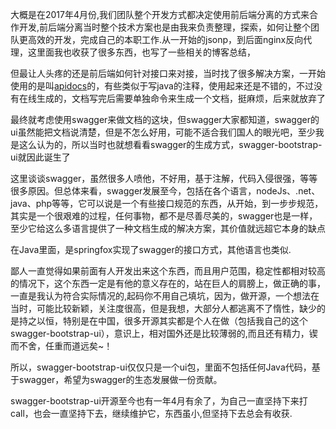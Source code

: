 大概是在2017年4月份,我们团队整个开发方式都决定使用前后端分离的方式来合作开发,前后端分离当时整个技术方案也是由我来负责整理，探索，如何让整个团队更高效的开发，完成自己的本职工作.从一开始的jsonp，到后面nginx反向代理，这里面我也收获了很多东西，也写了一些相关的博客总结，

但最让人头疼的还是前后端如何针对接口来对接，当时找了很多解决方案，一开始使用的是叫[apidocs](http://apidocjs.com/)的，有些类似于写java的注释，使用起来还是不错的，不过没有在线生成的，文档写完后需要单独命令来生成一个文档，挺麻烦，后来就放弃了

最终就考虑使用swagger来做文档的这块，但swagger大家都知道，swagger的ui虽然能把文档说清楚，但是不怎么好用，可能不适合我们国人的眼光吧，至少我是这么认为的，所以当时也就想看看swagger的生成方式，swagger-bootstrap-ui就因此诞生了

这里谈谈swagger，虽然很多人喷他，不好用，基于注解，代码入侵很强，等等 很多原因。但总体来看，swagger发展至今，包括在各个语言，nodeJs、.net、java、php等等，它可以说是一个有些接口规范的东西，从开始，到一步步规范，其实是一个很艰难的过程，任何事物，都不是尽善尽美的，swagger也是一样，至少它给这么多语言提供了一种文档生成的解决方案，其价值就远超它本身的缺点

在Java里面，是springfox实现了swagger的接口方式，其他语言也类似.

鄙人一直觉得如果前面有人开发出来这个东西，而且用户范围，稳定性都相对较高的情况下，这个东西一定是有他的意义存在的，站在巨人的肩膀上，做正确的事，一直是我认为符合实际情况的,起码你不用自己填坑，因为，做开源，一个想法在当时，可能比较新颖，关注度很高，但是我想，大部分人都逃离不了惰性，缺少的是持之以恒，特别是在中国，很多开源其实都是个人在做（包括我自己的这个swagger-bootstrap-ui），意识上，相对国外还是比较薄弱的,而且还有精力，锲而不舍，任重而道远矣~！

所以，swagger-bootstrap-ui仅仅只是一个ui包，里面不包括任何Java代码，基于swagger，希望为swagger的生态发展做一份贡献。

swagger-bootstrap-ui开源至今也有一年4月有余了，为自己一直坚持下来打call，也会一直坚持下去，继续维护它，东西虽小,但坚持下去总会有收获.